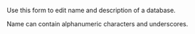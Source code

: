 Use this form to edit name and description of a database. 

Name can contain alphanumeric characters and underscores.
